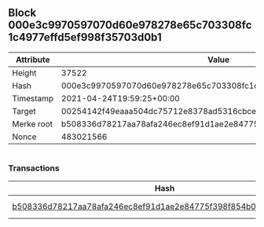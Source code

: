 ## Block 000e3c9970597070d60e978278e65c703308fc1c4977effd5ef998f35703d0b1

Attribute | Value
--- | ---
Height | 37522
Hash | 000e3c9970597070d60e978278e65c703308fc1c4977effd5ef998f35703d0b1
Timestamp | 2021-04-24T19:59:25+00:00
Target | 00254142f49eaaa504dc75712e8378ad5316cbcead634704b3734b6271167cc4
Merke root | b508336d78217aa78afa246ec8ef91d1ae2e84775f398f854b0a3e08fa02de15
Nonce | 483021566

```

```

### Transactions

Hash | Amount
--- | ---
[b508336d78217aa78afa246ec8ef91d1ae2e84775f398f854b0a3e08fa02de15](b508336d78217aa78afa246ec8ef91d1ae2e84775f398f854b0a3e08fa02de15.md) | 10.00000000 SKEPTI 
